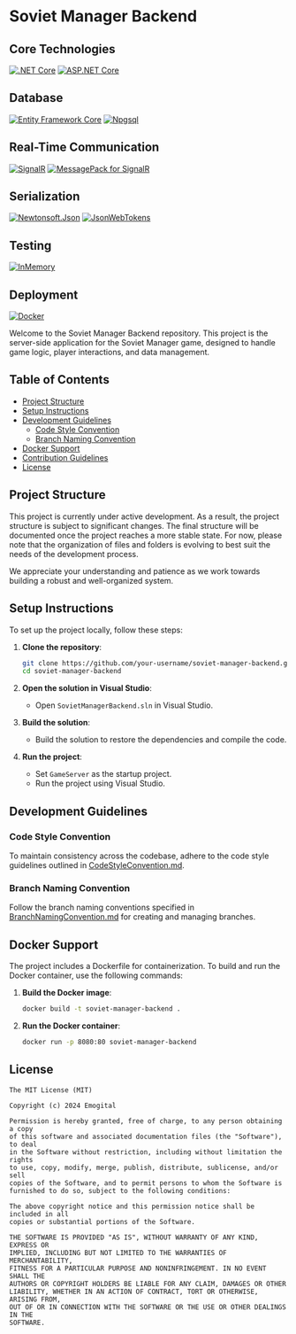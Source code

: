 # Soviet Manager Backend

## Core Technologies
[![.NET Core](https://img.shields.io/badge/.NET_Core-8.0-blueviolet)](https://dotnet.microsoft.com/download/dotnet/8.0)
[![ASP.NET Core](https://img.shields.io/badge/ASP.NET_Core-8.0-blue)](https://docs.microsoft.com/en-us/aspnet/core/?view=aspnetcore-8.0)

## Database
[![Entity Framework Core](https://img.shields.io/badge/Entity_Framework_Core-8.0-green)](https://docs.microsoft.com/en-us/ef/core/)
[![Npgsql](https://img.shields.io/badge/Npgsql-8.0.4-blue)](https://www.npgsql.org/)

## Real-Time Communication
[![SignalR](https://img.shields.io/badge/SignalR-8.0-lightgrey)](https://docs.microsoft.com/en-us/aspnet/core/signalr/introduction?view=aspnetcore-8.0)
[![MessagePack for SignalR](https://img.shields.io/badge/MessagePack_for_SignalR-8.0-orange)](https://docs.microsoft.com/en-us/aspnet/core/signalr/messagepackhubprotocol?view=aspnetcore-8.0)

## Serialization
[![Newtonsoft.Json](https://img.shields.io/badge/Newtonsoft.Json-13.0.3-yellowgreen)](https://www.newtonsoft.com/json)
[![JsonWebTokens](https://img.shields.io/badge/JsonWebTokens-7.6.2-yellow)](https://github.com/AzureAD/azure-activedirectory-identitymodel-extensions-for-dotnet/blob/master/docs/json-web-tokens.md)

## Testing
[![InMemory](https://img.shields.io/badge/EFCore.InMemory-8.0.6-lightblue)](https://docs.microsoft.com/en-us/ef/core/providers/in-memory/?tabs=dotnet-core-cli)

## Deployment
[![Docker](https://img.shields.io/badge/Docker-Enabled-blue)](https://www.docker.com/)


Welcome to the Soviet Manager Backend repository. This project is the server-side application for the Soviet Manager game, designed to handle game logic, player interactions, and data management.

## Table of Contents

- [Project Structure](#project-structure)
- [Setup Instructions](#setup-instructions)
- [Development Guidelines](#development-guidelines)
  - [Code Style Convention](#code-style-convention)
  - [Branch Naming Convention](#branch-naming-convention)
- [Docker Support](#docker-support)
- [Contribution Guidelines](#contribution-guidelines)
- [License](#license)

## Project Structure

This project is currently under active development. As a result, the project structure is subject to significant changes. The final structure will be documented once the project reaches a more stable state. For now, please note that the organization of files and folders is evolving to best suit the needs of the development process.

We appreciate your understanding and patience as we work towards building a robust and well-organized system.

## Setup Instructions

To set up the project locally, follow these steps:

1. **Clone the repository**:
    ```bash
    git clone https://github.com/your-username/soviet-manager-backend.git
    cd soviet-manager-backend
    ```

2. **Open the solution in Visual Studio**:
    - Open `SovietManagerBackend.sln` in Visual Studio.

3. **Build the solution**:
    - Build the solution to restore the dependencies and compile the code.

4. **Run the project**:
    - Set `GameServer` as the startup project.
    - Run the project using Visual Studio.

## Development Guidelines

### Code Style Convention

To maintain consistency across the codebase, adhere to the code style guidelines outlined in [CodeStyleConvention.md](docs/CodeStyleConvention.md).

### Branch Naming Convention

Follow the branch naming conventions specified in [BranchNamingConvention.md](docs/BranchNamingConvention.md) for creating and managing branches.

## Docker Support

The project includes a Dockerfile for containerization. To build and run the Docker container, use the following commands:

1. **Build the Docker image**:
    ```bash
    docker build -t soviet-manager-backend .
    ```

2. **Run the Docker container**:
    ```bash
    docker run -p 8080:80 soviet-manager-backend
    ```

## License

    The MIT License (MIT)

    Copyright (c) 2024 Emogital

    Permission is hereby granted, free of charge, to any person obtaining a copy
    of this software and associated documentation files (the "Software"), to deal
    in the Software without restriction, including without limitation the rights
    to use, copy, modify, merge, publish, distribute, sublicense, and/or sell
    copies of the Software, and to permit persons to whom the Software is
    furnished to do so, subject to the following conditions:

    The above copyright notice and this permission notice shall be included in all
    copies or substantial portions of the Software.

    THE SOFTWARE IS PROVIDED "AS IS", WITHOUT WARRANTY OF ANY KIND, EXPRESS OR
    IMPLIED, INCLUDING BUT NOT LIMITED TO THE WARRANTIES OF MERCHANTABILITY,
    FITNESS FOR A PARTICULAR PURPOSE AND NONINFRINGEMENT. IN NO EVENT SHALL THE
    AUTHORS OR COPYRIGHT HOLDERS BE LIABLE FOR ANY CLAIM, DAMAGES OR OTHER
    LIABILITY, WHETHER IN AN ACTION OF CONTRACT, TORT OR OTHERWISE, ARISING FROM,
    OUT OF OR IN CONNECTION WITH THE SOFTWARE OR THE USE OR OTHER DEALINGS IN THE
    SOFTWARE.
    